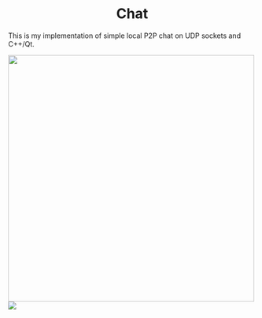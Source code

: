<h1 align="center">Chat</h1>

This is my implementation of simple local P2P chat on UDP sockets and C++/Qt.

<img src="https://github.com/AlferovKirill/Chat/issues/4#issue-1685011758" height = 500>

<img src="https://user-images.githubusercontent.com/59083480/234586274-5ce8dcd1-994d-4a92-85aa-9a15efbef434.gif">
